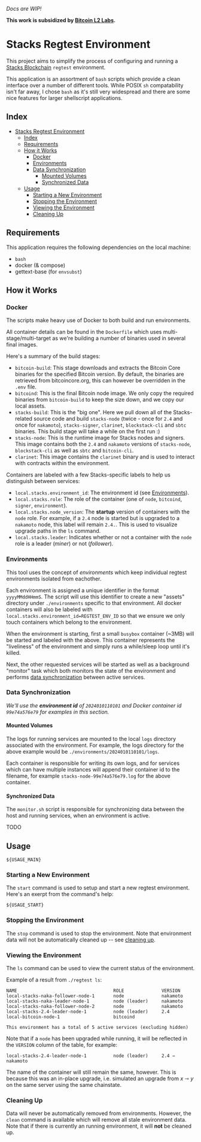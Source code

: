 _Docs are WIP!_

**This work is subsidized by [Bitcoin L2 Labs](https://bitcoinl2labs.com/).**

# Stacks Regtest Environment
This project aims to simplify the process of configuring and running a [Stacks Blockchain](https://www.stacks.co/) `regtest` environment.

This application is an assortment of `bash` scripts which provide a clean interface over a number of different tools. While POSIX `sh` compatability isn't far away, I chose `bash` as it's still very widespread and there are some nice features for larger shellscript applications.

## Index
- [Stacks Regtest Environment](#stacks-regtest-environment)
  - [Index](#index)
  - [Requirements](#requirements)
  - [How it Works](#how-it-works)
    - [Docker](#docker)
    - [Environments](#environments)
    - [Data Synchronization](#data-synchronization)
      - [Mounted Volumes](#mounted-volumes)
      - [Synchronized Data](#synchronized-data)
  - [Usage](#usage)
    - [Starting a New Environment](#starting-a-new-environment)
    - [Stopping the Environment](#stopping-the-environment)
    - [Viewing the Environment](#viewing-the-environment)
    - [Cleaning Up](#cleaning-up)

## Requirements
This application requires the following dependencies on the local machine:
- `bash`
- docker (& compose)
- gettext-base (for `envsubst`)

## How it Works

### Docker
The scripts make heavy use of Docker to both build and run environments.

All container details can be found in the `Dockerfile` which uses multi-stage/multi-target as we're building a number of binaries used in several final images.

Here's a summary of the build stages:
- `bitcoin-build`: This stage downloads and extracts the Bitcoin Core binaries for the specified Bitcoin version. By default, the binaries are retrieved from bitcoincore.org, this can however be overridden in the `.env` file.
- `bitcoind`: This is the final Bitcoin node image. We only copy the required binaries from `bitcoin-build` to keep the size down, and we copy our local assets.
- `stacks-build`: This is the "big one". Here we pull down all of the Stacks-related source code and build `stacks-node` (twice - once for `2.4` and once for `nakamoto`), `stacks-signer`, `clarinet`, `blockstack-cli` and `sbtc` binaries. This build stage will take a while on the first run :)
- `stacks-node`: This is the runtime image for Stacks nodes and signers. This image contains both the `2.4` and `nakamoto` versions of `stacks-node`, `blockstack-cli` as well as `sbtc` and `bitcoin-cli`.
- `clarinet`: This image contains the `clarinet` binary and is used to interact with contracts within the environment.

Containers are labeled with a few Stacks-specific labels to help us distinguish between services:
- `local.stacks.environment_id`: The environment id (see [Environments](#environments)).
- `local.stacks.role`: The role of the container (one of `node`, `bitcoind`, `signer`, `environment`).
- `local.stacks.node_version`: The **startup** version of containers with the `node` role. For example, if a `2.4` node is started but is upgraded to a `nakamoto` node, this label will remain `2.4.`. This is used to visualize upgrade paths in the `ls` command.
- `local.stacks.leader`: Indicates whether or not a container with the `node` role is a leader (_miner_) or not (_follower_).

### Environments
This tool uses the concept of _environments_ which keep individual regtest environments isolated from eachother.

Each environment is assigned a unique identifier in the format `yyyyMMddHHmmS`. The script will use this identifier to create a new "assets" directory under `./environments` specific to that environment. All docker containers will also be labeled with `local.stacks.environment_id=REGTEST_ENV_ID` so that we ensure we only touch containers which belong to the environment.

When the environment is starting, first a small `busybox` container (~3MB) will be started and labeled with the above. This container represents the "liveliness" of the environment and simply runs a while/sleep loop until it's killed.

Next, the other requested services will be started as well as a background "monitor" task which both monitors the state of the environment and performs [data synchronization](#data-synchronization) between active services.

### Data Synchronization
_We'll use the **environment id** of `2024010110101` and Docker container id `99e74a576e79` for examples in this section._

#### Mounted Volumes

The logs for running services are mounted to the local `logs` directory associated with the environment. For example, the logs directory for the above example would be `./environments/2024010110101/logs`. 

Each container is responsible for writing its own logs, and for services which can have multiple instances will append their container id to the filename, for example `stacks-node-99e74a576e79.log` for the above container.

#### Synchronized Data

The `monitor.sh` script is responsible for synchronizing data between the host and running services, when an environment is active. 

TODO

## Usage

```
${USAGE_MAIN}
```

### Starting a New Environment
The `start` command is used to setup and start a new regtest environment. Here's an exerpt from the command's help:
```
${USAGE_START}
```

### Stopping the Environment
The `stop` command is used to stop the environment. Note that environment data will not be automatically cleaned up -- see [cleaning up](#cleaning-up).

### Viewing the Environment
The `ls` command can be used to view the current status of the environment.

Example of a result from `./regtest ls`:
```
NAME                                    ROLE              VERSION
local-stacks-naka-follower-node-1       node              nakamoto
local-stacks-naka-leader-node-1         node (leader)     nakamoto
local-stacks-naka-follower-node-2       node              nakamoto
local-stacks-2.4-leader-node-1          node (leader)     2.4
local-bitcoin-node-1                    bitcoind

This environment has a total of 5 active services (excluding hidden)
```

Note that if a `node` has been upgraded while running, it will be reflected in the `VERSION` column of the table, for example:
```
local-stacks-2.4-leader-node-1          node (leader)     2.4 ⇾ nakamoto
```
The name of the container will still remain the same, however. This is because this was an in-place upgrade, i.e. simulated an upgrade from _x_ ⇾ _y_ on the same server using the same chainstate.

### Cleaning Up
Data will never be automatically removed from environments. However, the `clean` command is available which will remove all stale environment data. Note that if there is currently an running environment, it will **not** be cleaned up.